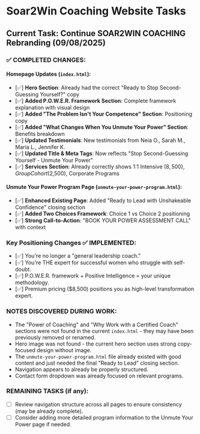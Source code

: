 # Soar2Win Coaching Website Tasks

## Current Task: Continue SOAR2WIN COACHING Rebranding (09/08/2025)

### ✅ COMPLETED CHANGES:

#### Homepage Updates (`index.html`):
- [✅] **Hero Section**: Already had the correct "Ready to Stop Second-Guessing Yourself?" copy
- [✅] **Added P.O.W.E.R. Framework Section**: Complete framework explanation with visual design
- [✅] **Added "The Problem Isn't Your Competence" Section**: Positioning copy
- [✅] **Added "What Changes When You Unmute Your Power" Section**: Benefits breakdown
- [✅] **Updated Testimonials**: New testimonials from Neia O., Sarah M., Maria L., Jennifer K.
- [✅] **Updated Title & Meta Tags**: Now reflects "Stop Second-Guessing Yourself - Unmute Your Power"
- [✅] **Services Section**: Already correctly shows 1:1 Intensive ($8,500), Group Cohort ($2,500), Corporate Programs

#### Unmute Your Power Program Page (`unmute-your-power-program.html`):
- [✅] **Enhanced Existing Page**: Added "Ready to Lead with Unshakeable Confidence" closing section
- [✅] **Added Two Choices Framework**: Choice 1 vs Choice 2 positioning
- [✅] **Strong Call-to-Action**: "BOOK YOUR POWER ASSESSMENT CALL" with context

### Key Positioning Changes ✅ IMPLEMENTED:
- [✅] You're no longer a "general leadership coach."
- [✅] You're THE expert for successful women who struggle with self-doubt.
- [✅] P.O.W.E.R. framework + Positive Intelligence = your unique methodology.
- [✅] Premium pricing ($8,500) positions you as high-level transformation expert.

### NOTES DISCOVERED DURING WORK:
- The "Power of Coaching" and "Why Work with a Certified Coach" sections were not found in the current `index.html` - they may have been previously removed or renamed.
- Hero image was not found - the current hero section uses strong copy-focused design without image.
- The `unmute-your-power-program.html` file already existed with good content and just needed the final "Ready to Lead" closing section.
- Navigation appears to already be properly structured.
- Contact form dropdown was already focused on relevant programs.

### REMAINING TASKS (if any):
- [ ] Review navigation structure across all pages to ensure consistency (may be already complete).
- [ ] Consider adding more detailed program information to the Unmute Your Power page if needed.
